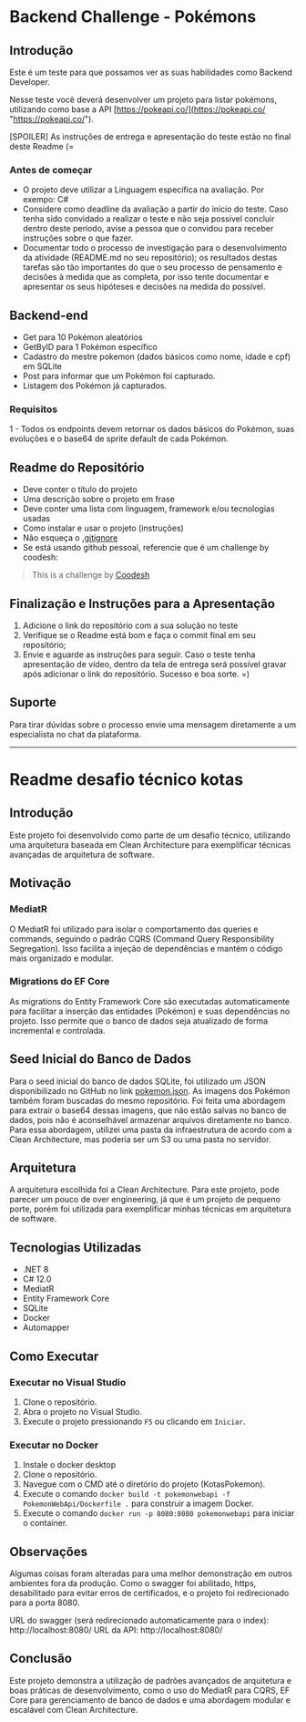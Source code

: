 # Backend Challenge - Pokémons

## Introdução

Este é um teste para que possamos ver as suas habilidades como Backend Developer.

Nesse teste você deverá desenvolver um projeto para listar pokémons, utilizando como base a API [https://pokeapi.co/](https://pokeapi.co/ "https://pokeapi.co/").

[SPOILER] As instruções de entrega e apresentação do teste estão no final deste Readme (=

### Antes de começar
 
- O projeto deve utilizar a Linguagem específica na avaliação. Por exempo: C#
- Considere como deadline da avaliação a partir do início do teste. Caso tenha sido convidado a realizar o teste e não seja possível concluir dentro deste período, avise a pessoa que o convidou para receber instruções sobre o que fazer.
- Documentar todo o processo de investigação para o desenvolvimento da atividade (README.md no seu repositório); os resultados destas tarefas são tão importantes do que o seu processo de pensamento e decisões à medida que as completa, por isso tente documentar e apresentar os seus hipóteses e decisões na medida do possível.

## Backend-end

- Get para 10 Pokémon aleatórios
- GetByID para 1 Pokémon específico
- Cadastro do mestre pokemon (dados básicos como nome, idade e cpf) em SQLite
- Post para informar que um Pokémon foi capturado.
- Listagem dos Pokémon já capturados.
  

### Requisitos

1 - Todos os endpoints devem retornar os dados básicos do Pokémon, suas evoluções e o base64 de sprite default de cada Pokémon.

## Readme do Repositório

- Deve conter o título do projeto
- Uma descrição sobre o projeto em frase
- Deve conter uma lista com linguagem, framework e/ou tecnologias usadas
- Como instalar e usar o projeto (instruções)
- Não esqueça o [.gitignore](https://www.toptal.com/developers/gitignore)
- Se está usando github pessoal, referencie que é um challenge by coodesh:  

>  This is a challenge by [Coodesh](https://coodesh.com/)

## Finalização e Instruções para a Apresentação

1. Adicione o link do repositório com a sua solução no teste
2. Verifique se o Readme está bom e faça o commit final em seu repositório;
3. Envie e aguarde as instruções para seguir. Caso o teste tenha apresentação de vídeo, dentro da tela de entrega será possível gravar após adicionar o link do repositório. Sucesso e boa sorte. =)


## Suporte

Para tirar dúvidas sobre o processo envie uma mensagem diretamente a um especialista no chat da plataforma. 

--------------------------------------------------------------------

# Readme desafio técnico kotas

## Introdução

Este projeto foi desenvolvido como parte de um desafio técnico, utilizando uma arquitetura baseada em Clean Architecture para exemplificar técnicas avançadas de arquitetura de software.

## Motivação

### MediatR

O MediatR foi utilizado para isolar o comportamento das queries e commands, seguindo o padrão CQRS (Command Query Responsibility Segregation). Isso facilita a injeção de dependências e mantém o código mais organizado e modular.

### Migrations do EF Core

As migrations do Entity Framework Core são executadas automaticamente para facilitar a inserção das entidades (Pokémon) e suas dependências no projeto. Isso permite que o banco de dados seja atualizado de forma incremental e controlada.

## Seed Inicial do Banco de Dados

Para o seed inicial do banco de dados SQLite, foi utilizado um JSON disponibilizado no GitHub no link [pokemon.json](https://github.com/robert-z/simple-pokemon-json-api/blob/master/data/pokemon.json). As imagens dos Pokémon também foram buscadas do mesmo repositório. Foi feita uma abordagem para extrair o base64 dessas imagens, que não estão salvas no banco de dados, pois não é aconselhável armazenar arquivos diretamente no banco. Para essa abordagem, utilizei uma pasta da infraestrutura de acordo com a Clean Architecture, mas poderia ser um S3 ou uma pasta no servidor.

## Arquitetura

A arquitetura escolhida foi a Clean Architecture. Para este projeto, pode parecer um pouco de over engineering, já que é um projeto de pequeno porte, porém foi utilizada para exemplificar minhas técnicas em arquitetura de software.

## Tecnologias Utilizadas

- .NET 8
- C# 12.0
- MediatR
- Entity Framework Core
- SQLite
- Docker
- Automapper

## Como Executar

### Executar no Visual Studio

1. Clone o repositório.
2. Abra o projeto no Visual Studio.
3. Execute o projeto pressionando `F5` ou clicando em `Iniciar`.

### Executar no Docker

1. Instale o docker desktop
1. Clone o repositório.
2. Navegue com o CMD até o diretório do projeto (KotasPokemon).
3. Execute o comando `docker build -t pokemonwebapi -f PokemonWebApi/Dockerfile .` para construir a imagem Docker.
4. Execute o comando `docker run -p 8080:8080 pokemonwebapi` para iniciar o container.

## Observações

Algumas coisas foram alteradas para uma melhor demonstração em outros ambientes fora da produção. Como o swagger foi abilitado, https, desabilitado para evitar erros de certificados, e o projeto foi redirecionado para a porta 8080.

URL do swagger (será redirecionado automaticamente para o index): http://localhost:8080/
URL da API: http://localhost:8080/

## Conclusão

Este projeto demonstra a utilização de padrões avançados de arquitetura e boas práticas de desenvolvimento, como o uso do MediatR para CQRS, EF Core para gerenciamento de banco de dados e uma abordagem modular e escalável com Clean Architecture.

